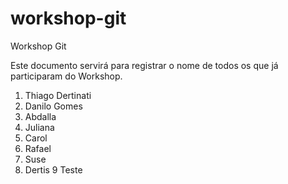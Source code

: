 # workshop-git
 Workshop Git

 Este documento servirá para registrar o nome de todos os que já participaram do Workshop. 

1. Thiago Dertinati
2. Danilo Gomes
3. Abdalla
4. Juliana
5. Carol
6. Rafael
7. Suse
8. Dertis
9 Teste